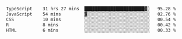<!--START_SECTION:waka-->

```txt
TypeScript    31 hrs 27 mins  ███████████████████████▓░   95.28 %
JavaScript    54 mins         ▓░░░░░░░░░░░░░░░░░░░░░░░░   02.76 %
CSS           10 mins         ░░░░░░░░░░░░░░░░░░░░░░░░░   00.54 %
R             8 mins          ░░░░░░░░░░░░░░░░░░░░░░░░░   00.42 %
HTML          6 mins          ░░░░░░░░░░░░░░░░░░░░░░░░░   00.33 %
```

<!--END_SECTION:waka-->
